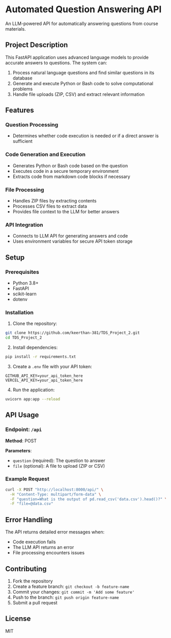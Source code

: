 # Automated Question Answering API

An LLM-powered API for automatically answering questions from course materials.

## Project Description

This FastAPI application uses advanced language models to provide accurate answers to questions. The system can:

1. Process natural language questions and find similar questions in its database
2. Generate and execute Python or Bash code to solve computational problems
3. Handle file uploads (ZIP, CSV) and extract relevant information

## Features

### Question Processing
- Determines whether code execution is needed or if a direct answer is sufficient

### Code Generation and Execution
- Generates Python or Bash code based on the question
- Executes code in a secure temporary environment
- Extracts code from markdown code blocks if necessary

### File Processing
- Handles ZIP files by extracting contents
- Processes CSV files to extract data
- Provides file context to the LLM for better answers

### API Integration
- Connects to LLM API for generating answers and code
- Uses environment variables for secure API token storage

## Setup

### Prerequisites
- Python 3.8+
- FastAPI
- scikit-learn
- dotenv

### Installation

1. Clone the repository:
```bash
git clone https://github.com/keerthan-381/TDS_Project_2.git
cd TDS_Project_2
```

2. Install dependencies:
```bash
pip install -r requirements.txt
```

3. Create a `.env` file with your API token:
```
GITHUB_API_KEY=your_api_token_here
VERCEL_API_KEY=your_api_token_here
```

4. Run the application:
```bash
uvicorn app:app --reload
```

## API Usage

### Endpoint: `/api`

**Method**: POST

**Parameters**:
- `question` (required): The question to answer
- `file` (optional): A file to upload (ZIP or CSV)

### Example Request

```bash
curl -X POST "http://localhost:8000/api/" \
  -H "Content-Type: multipart/form-data" \
  -F "question=What is the output of pd.read_csv('data.csv').head()?" \
  -F "file=@data.csv"
```

## Error Handling

The API returns detailed error messages when:
- Code execution fails
- The LLM API returns an error
- File processing encounters issues

## Contributing

1. Fork the repository
2. Create a feature branch: `git checkout -b feature-name`
3. Commit your changes: `git commit -m 'Add some feature'`
4. Push to the branch: `git push origin feature-name`
5. Submit a pull request

## License

MIT
